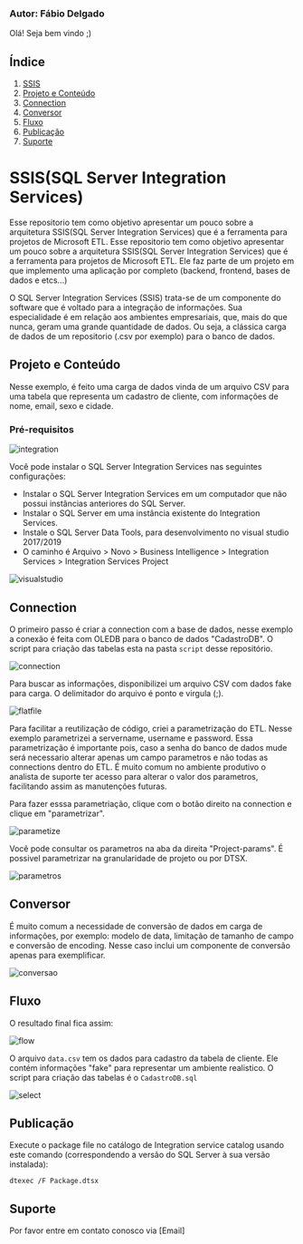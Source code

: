 ### Autor: Fábio Delgado

Olá! Seja bem vindo ;)

## Índice
1. [SSIS](#SSIS)
2. [Projeto e Conteúdo](#Projeto-e-Conteudo)
3. [Connection](#Connection)
4. [Conversor](#Conversor)
5. [Fluxo](#Fluxo)
6. [Publicação](#Publicação)
7. [Suporte](#Suporte)

# SSIS(SQL Server Integration Services)

Esse repositorio tem como objetivo apresentar um pouco sobre a arquitetura SSIS(SQL Server Integration Services) que é a ferramenta para projetos de Microsoft ETL. Esse repositorio tem como objetivo apresentar um pouco sobre a arquitetura SSIS(SQL Server Integration Services) que é a ferramenta para projetos de Microsoft ETL. Ele faz parte de um projeto em que implemento uma aplicação por completo (backend, frontend, bases de dados e etcs...)

O SQL Server Integration Services (SSIS) trata-se de um componente do software que é voltado para a integração de informações. Sua especialidade é em relação aos ambientes empresariais, que, mais do que nunca, geram uma grande quantidade de dados. Ou seja, a clássica carga de dados de um repositorio (.csv por exemplo) para o banco de dados.

## Projeto e Conteúdo

Nesse exemplo, é feito uma carga de dados vinda de um arquivo CSV para uma tabela que representa um cadastro de cliente, com informações de nome, email, sexo e cidade.

### Pré-requisitos

![integration](/img/integration.PNG)

Você pode instalar o SQL Server Integration Services nas seguintes configurações:

 - Instalar o SQL Server Integration Services em um computador que não possui instâncias anteriores do SQL Server.
 - Instalar o SQL Server em uma instância existente do Integration Services.
 - Instale o SQL Server Data Tools, para desenvolvimento no visual studio 2017/2019
  - O caminho é Arquivo > Novo > Business Intelligence > Integration Services > Integration Services Project
 
![visualstudio](/img/visualstudio.PNG)

## Connection

O primeiro passo é criar a connection com a base de dados, nesse exemplo a conexão é feita com OLEDB para o banco de dados "CadastroDB". O script para criação das tabelas esta na pasta `script` desse repositório.

![connection](/img/conection.PNG)

Para buscar as informações, disponibilizei um arquivo CSV com dados fake para carga. O delimitador do arquivo é ponto e virgula (;).

![flatfile](/img/flatfile.PNG)

Para facilitar a reutilização de código, criei a parametrização do ETL. Nesse exemplo parametrizei a servername, username e password. Essa parametrização é importante pois, caso a senha do banco de dados mude será necessario alterar apenas um campo parametros e não todas as connections dentro do ETL. É muito comum no ambiente produtivo o analista de suporte ter acesso para alterar o valor dos parametros, facilitando assim as manutenções futuras. 

Para fazer esssa parametriação, clique com o botão direito na connection e clique em "parametrizar".

![parametize](/img/parametize.PNG)

Você pode consultar os parametros na aba da direita "Project-params". É possivel parametrizar na granularidade de projeto ou por DTSX.

![parametros](/img/parametros.PNG)

## Conversor

É muito comum a necessidade de conversão de dados em carga de informações, por exemplo: modelo de data, limitação de tamanho de campo e conversão de encoding. Nesse caso inclui um componente de conversão apenas para exemplificar.

![conversao](/img/conversao.PNG)

## Fluxo

O resultado final fica assim:

![flow](/img/flow.PNG)

O arquivo `data.csv` tem os dados para cadastro da tabela de cliente. Ele contém informações "fake" para representar um ambiente realistico.
O script para criação das tabelas é o `CadastroDB.sql`

![select](/img/select.PNG)

## Publicação

Execute o package file no catálogo de Integration service catalog usando este comando (correspondendo a versão do SQL Server à sua versão instalada):

```shell
dtexec /F Package.dtsx
```

## Suporte

Por favor entre em contato conosco via [Email]